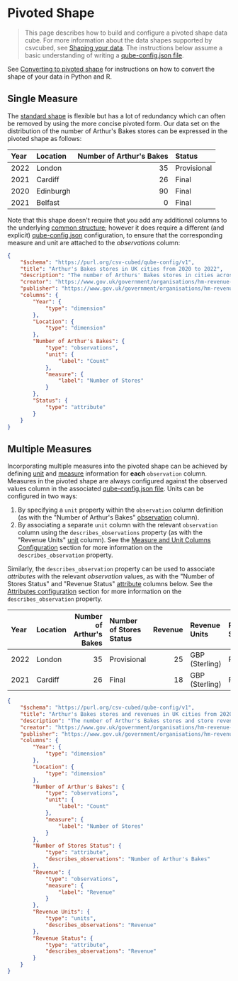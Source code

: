 # Pivoted Shape

> This page describes how to build and configure a pivoted shape data cube. For more information about the data shapes supported by csvcubed, see [Shaping your data](./index.md). The instructions below assume a basic understanding of writing a [qube-config.json file](../configuration/qube-config/index.md).

See [Converting to pivoted shape](./shape-conversion.md#converting-to-the-pivoted-shape) for instructions on how to convert the shape of your data in Python and R.

## Single Measure

The [standard shape](./standard-shape.md) is flexible but has a lot of redundancy which can often be removed by using the more concise pivoted form. Our data set on the distribution of the number of Arthur's Bakes stores can be expressed in the pivoted shape as follows:

| Year | Location  | Number of Arthur's Bakes | Status      |
|:-----|:----------|-------------------------:|:------------|
| 2022 | London    |                       35 | Provisional |
| 2021 | Cardiff   |                       26 | Final       |
| 2020 | Edinburgh |                       90 | Final       |
| 2021 | Belfast   |                        0 | Final       |

Note that this shape doesn't require that you add any additional columns to the underlying [common structure](./index.md#common-structure); however it does require a different (and explicit) [qube-config.json](../configuration/qube-config/index.md) configuration, to ensure that the corresponding measure and unit are attached to the _observations_ column:

```json
{
    "$schema": "https://purl.org/csv-cubed/qube-config/v1",
    "title": "Arthur's Bakes stores in UK cities from 2020 to 2022",
    "description": "The number of Arthurs' Bakes stores in cities across the UK between 2020 and 2022.",
    "creator": "https://www.gov.uk/government/organisations/hm-revenue-customs",
    "publisher": "https://www.gov.uk/government/organisations/hm-revenue-customs",
    "columns": {
        "Year": {
            "type": "dimension"
        },
        "Location": {
            "type": "dimension"
        },
        "Number of Arthur's Bakes": {
            "type": "observations",
            "unit": {
                "label": "Count"
            },
            "measure": {
                "label": "Number of Stores"
            }
        },
        "Status": {
            "type": "attribute"
        }
    }
}
```

## Multiple Measures

Incorporating multiple measures into the pivoted shape can be achieved by defining [unit](../../glossary/index.md#unit) and [measure](../../glossary/index.md#measure) information for **each** `observation` column. Measures in the pivoted shape are always configured against the observed values column in the associated [qube-config.json file](../configuration/qube-config/index.md). Units can be configured in two ways:

1. By specifying a `unit` property within the `observation` column definition (as with the "Number of Arthur's Bakes" [observation](../../glossary/index.md#observation-observed-value) column).
2. By associating a separate `unit` column with the relevant `observation` column using the `describes_observations` property (as with the "Revenue Units" [unit](../../glossary/index.md#unit) column). See the [Measure and Unit Columns Configuration](../configuration/qube-config/index.md#measure-and-unit-columns-configuration) section for more information on the `describes_observation` property.

Similarly, the `describes_observation` property can be used to associate _attributes_ with the relevant _observation_ values, as with the "Number of Stores Status" and "Revenue Status" [attribute](../../glossary/index.md#attribute) columns below. See the [Attributes configuration](../configuration/qube-config/index.md#attributes-configuration) section for more information on the `describes_observation` property.

| Year | Location | Number of Arthur's Bakes | Number of Stores Status | Revenue | Revenue Units  | Revenue Status |
|:-----|:---------|-------------------------:|:------------------------|--------:|:---------------|:---------------|
| 2022 | London   |                       35 | Provisional             |      25 | GBP (Sterling) | Provisional    |
| 2021 | Cardiff  |                       26 | Final                   |      18 | GBP (Sterling) | Final          |

```json
{
    "$schema": "https://purl.org/csv-cubed/qube-config/v1",
    "title": "Arthur's Bakes stores and revenues in UK cities from 2020 to 2022",
    "description": "The number of Arthur's Bakes stores and store revenues in cities across the UK between 2020 and 2022.",
    "creator": "https://www.gov.uk/government/organisations/hm-revenue-customs",
    "publisher": "https://www.gov.uk/government/organisations/hm-revenue-customs",
    "columns": {
        "Year": {
            "type": "dimension"
        },
        "Location": {
            "type": "dimension"
        },
        "Number of Arthur's Bakes": {
            "type": "observations",
            "unit": {
                "label": "Count"
            },
            "measure": {
                "label": "Number of Stores"
            }
        },
        "Number of Stores Status": {
            "type": "attribute",
            "describes_observations": "Number of Arthur's Bakes"
        },
        "Revenue": {
            "type": "observations",
            "measure": {
                "label": "Revenue"
            }
        },
        "Revenue Units": {
            "type": "units",
            "describes_observations": "Revenue"
        },
        "Revenue Status": {
            "type": "attribute",
            "describes_observations": "Revenue"
        }
    }
}
```
